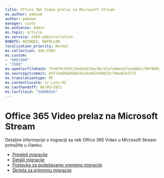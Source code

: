 ```yaml
---
title: Office 365 Video prelaz na Microsoft Stream
ms.author: pebaum
author: pebaum
manager: scotv
ms.audience: Admin
ms.topic: article
ms.service: o365-administration
ROBOTS: NOINDEX, NOFOLLOW
localization_priority: Normal
ms.collection: Adm_O365
ms.custom:
- "9001508"
- "3568"
ms.openlocfilehash: ffe6f9c939115bdeb67dac5bce5afa84e2afcea0bbc296f09bbe7b15eebf282d
ms.sourcegitcommit: b5f7da89a650d2915dc652449623c78be6247175
ms.translationtype: MT
ms.contentlocale: sr-Latn-RS
ms.lasthandoff: 08/05/2021
ms.locfileid: "54096816"
---
```

# <a name="office-365-video-transition-to-microsoft-stream"></a>Office 365 Video prelaz na Microsoft Stream

Detaljne informacije o migraciji sa veb Office 365 Video u Microsoft Stream potražite u članku:

- [Pregled migracije](https://docs.microsoft.com/stream/migrate-from-office-365)
- [Detalji migracije](https://docs.microsoft.com/stream/migration-experience)
- [Postavka za podešavanje vremena migracije](https://docs.microsoft.com/stream/migration-o365video-timing-setting)
- [Skripta za pripremu migracije](https://docs.microsoft.com/stream/migration-o365video-prep)
